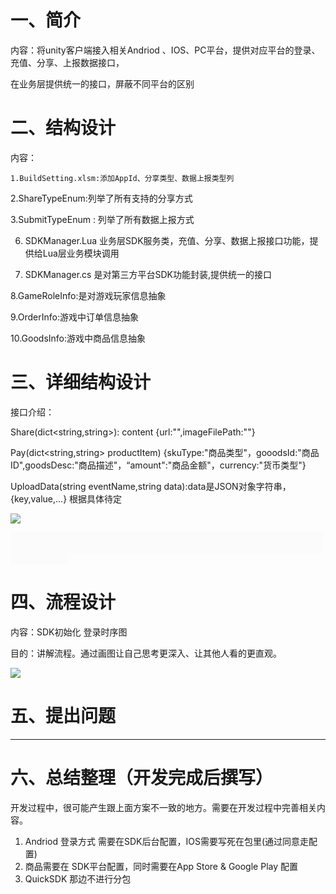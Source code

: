 # 一、简介
内容：将unity客户端接入相关Andriod 、IOS、PC平台，提供对应平台的登录、充值、分享、上报数据接口，

在业务层提供统一的接口，屏蔽不同平台的区别







# 二、结构设计
内容：

    1.BuildSetting.xlsm:添加AppId、分享类型、数据上报类型列

   2.ShareTypeEnum:列举了所有支持的分享方式

   3.SubmitTypeEnum : 列举了所有数据上报方式

   6. SDKManager.Lua 业务层SDK服务类，充值、分享、数据上报接口功能，提供给Lua层业务模块调用  

   7. SDKManager.cs  是对第三方平台SDK功能封装,提供统一的接口

   8.GameRoleInfo:是对游戏玩家信息抽象

   9.OrderInfo:游戏中订单信息抽象

   10.GoodsInfo:游戏中商品信息抽象





# 三、详细结构设计
接口介绍：

Share(dict<string,string>): content {url:"",imageFilePath:""}

Pay(dict<string,string> productItem) {skuType:"商品类型"，gooodsId:"商品ID",goodsDesc:"商品描述"，“amount":"商品金额"，currency:"货币类型"}



UploadData(string eventName,string data):data是JSON对象字符串，{key,value,...} 根据具体待定



![](https://cdn.nlark.com/yuque/0/2024/png/49817211/1731575735128-04f73a95-d004-4dcc-82fe-5525da8627cd.png)

<font style="color:rgba(0, 0, 0, 0);background-color:rgb(251, 251, 251);">3B%26quot%3B%26gt%3B%2BSubmitData(submitData)%3A%20void%26lt%3B%2Fp%26gt%3B%26lt%3Bp%20style%3D%26quot%3Bmargin%3A0px%3Bmargi</font>

# 四、流程设计
内容：SDK初始化 登录时序图

目的：讲解流程。通过画图让自己思考更深入、让其他人看的更直观。

![](https://cdn.nlark.com/yuque/0/2024/png/49817211/1731467575664-b0cb0885-deb1-40c6-9160-58ea2eb23d04.png)





# 五、提出问题


---

# 六、总结整理（开发完成后撰写）
开发过程中，很可能产生跟上面方案不一致的地方。需要在开发过程中完善相关内容。

1. Andriod 登录方式 需要在SDK后台配置，IOS需要写死在包里(通过同意走配置)
2. 商品需要在 SDK平台配置，同时需要在App Store & Google Play 配置
3. QuickSDK 那边不进行分包

